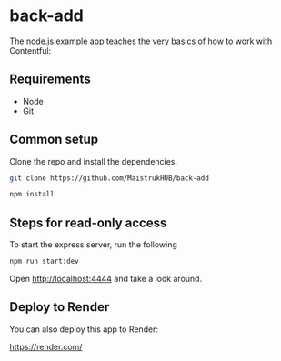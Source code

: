 # back-add




The node.js example app teaches the very basics of how to work with Contentful:


## Requirements

* Node 
* Git

## Common setup

Clone the repo and install the dependencies.

```bash
git clone https://github.com/MaistrukHUB/back-add

```

```bash
npm install
```

## Steps for read-only access

To start the express server, run the following

```bash
npm run start:dev
```

Open [http://localhost:4444](http://localhost:4444) and take a look around.



## Deploy to Render
You can also deploy this app to Render:

https://render.com/



